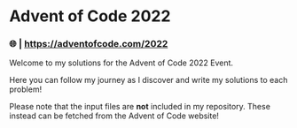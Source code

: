 # Advent of Code 2022
### 🌐 | https://adventofcode.com/2022

Welcome to my solutions for the Advent of Code 2022 Event.

Here you can follow my journey as I discover and write my solutions to each problem!

Please note that the input files are **not** included in my repository. These instead can be fetched from the Advent of Code website!
